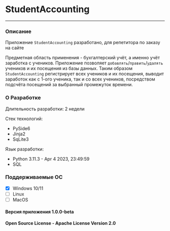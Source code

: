 # StudentAccounting

***

### Описание

Приложение `StudentAccounting` разработано, для репетитора по заказу на сайте []()

Предметная область применения - бухгалтерский учёт, а именно
учёт заработка с учеников. Приложение позволяет `добавлять`/`править`/`удалять` учеников и их посещения из базы данных.
Таким образом `StudentAccounting` регистрирует всех учеников и их посещения, выводит заработок как с 1-ого ученика, так
и со всех учеников, посредством подсчёта посещений за выбранный промежуток времени.

### О Разработке

Длительность разработки: 2 недели

Стек технологий:

* PySide6
* Jinja2
* SqLite3

Язык разработки:

* Python 3.11.3 - Apr 4 2023, 23:49:59
* SQL

### Поддерживаемые ОС

- [x] Windows 10/11
- [ ] Linux
- [ ] MacOS

#### Версия приложения 1.0.0-beta
#### Open Source License - Apache License Version 2.0